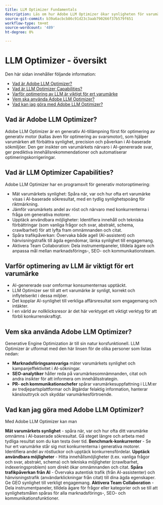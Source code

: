 ```yaml
---
title: LLM Optimizer Fundamentals
description: Läs om hur Adobe LLM Optimizer ökar synligheten för varumärken i AI-driven sökning. Spåra omnämnanden, citat och insikter. Börja optimera idag för bättre engagemang och påverkan.
source-git-commit: b39a6acbcb86c91d23c3aab790266f37b579f651
workflow-type: tm+mt
source-wordcount: '489'
ht-degree: 0%

---
```



# LLM Optimizer - översikt

Den här sidan innehåller följande information:

* [Vad är Adobe LLM Optimizer?](#what-is-adobe-llm-optimizer)
* [Vad är LLM Optimizer Capabilities?](#what-are-llm-optimizer-capabilities)
* [Varför optimering av LLM är viktigt för ert varumärke](#why-llm-optimization-matters-for-your-brand)
* [Vem ska använda Adobe LLM Optimizer?](#who-should-use-adobe-llm-optimizer)
* [Vad kan jag göra med Adobe LLM Optimizer?](#what-can-i-do-with-adobe-llm-optimizer)

## Vad är Adobe LLM Optimizer?

Adobe LLM Optimizer är en generativ AI-tillämpning först för optimering av generativ motor (kallas även för optimering av svarsmotor), som hjälper varumärken att förbättra synlighet, precision och påverkan i AI-baserade sökmiljöer. Den ger insikter om varumärkets närvaro i AI-genererade svar, ger prediktiva innehållsrekommendationer och automatiserar optimeringskorrigeringar.

## Vad är LLM Optimizer Capabilities?

Adobe LLM Optimizer har en programsvit för generativ motoroptimering:

* Mät varumärkets synlighet: Spåra när, var och hur ofta ert varumärke visas i AI-baserade sökresultat, med en tydlig synlighetspoäng för riktmärkning.
* Jämför varumärkets andel av röst och närvaro med konkurrenterna i fråga om generativa motorer.
* Upptäck användbara möjligheter: Identifiera innehåll och tekniska förbättringar (som vanliga frågor och svar, abstrakt, schema, crawlbarhet) för att lyfta fram omnämnanden och citat.
* Spåra trafikpåverkan: Övervaka både agell (AI-assistent) och hänvisningstrafik till ägda egendomar, länka synlighet till engagemang.
* Aktivera Team Collaboration: Dela instrumentpaneler, tilldela ägare och anpassa mål mellan marknadsförings-, SEO- och kommunikationsteam.


<!-- I'm adding headings because LLMs like them and that way we'll rank better. Generally question format/question words in the the title is preferred. We can discuss. Or we can mirror what we did for Sites Optimizer and have this info on another page-->

## Varför optimering av LLM är viktigt för ert varumärke

* AI-genererade svar omformar konsumenternas upptäckt.
* LLM Optimizer ser till att ert varumärke är synligt, korrekt och inflytelserikt i dessa miljöer.
* Det kopplar AI-synlighet till verkliga affärsresultat som engagemang och intäkter.
* I en värld av nollklicksresor är det här verktyget ett viktigt verktyg för att förbli konkurrenskraftigt.

## Vem ska använda Adobe LLM Optimizer?

Generative Engine Optimization är till sin natur korsfunktionell. LLM Optimizer är utformat med den här linsen för de olika personer som listas nedan:

* **Marknadsföringsansvariga** mäter varumärkets synlighet och kampanjeffektivitet i AI-sökningar.
* **SEO-analytiker** håller reda på varumärkesomnämnanden, citat och andra insikter för att informera om innehållsstrategin.
* **PR- och kommunikationschefer** spårar varumärkesuppfattning i LLM:er av tredjepartsplattformar och åtgärdar felaktig information, hanterar känslouttryck och skyddar varumärkesförtroende.

## Vad kan jag göra med Adobe LLM Optimizer?

Med Adobe LLM Optimizer kan man

**Mät varumärkets synlighet** - spåra när, var och hur ofta ditt varumärke omnämns i AI-baserade sökresultat. Gå steget längre och arbeta med tydliga resultat som du kan testa över tid.
**Benchmark-konkurrenter** - Se hur ert varumärke står sig mot konkurrenterna i generativa motorer. Identifiera andel av röstluckor och upptäck konkurrensfördelar.
**Upptäck användbara möjligheter** - Hitta innehållsmöjligheter (t.ex. vanliga frågor och svar, abstrakt, schema) och tekniska möjligheter (crawlbarhet, indexeringsproblem) som direkt ökar omnämnanden och citat.
**Spåra trafikpåverkan från AI** - Övervaka autentisk trafik (från AI-assistenter) och hänvisningstrafik (användarklickningar från citat) till dina ägda egenskaper. Ge GEO synlighet till verkligt engagemang.
**Aktivera Team Collaboration** - Dela instrumentpaneler, tilldela ägare för frågor eller kategorier och se till att synlighetsmålen spåras för alla marknadsförings-, SEO- och kommunikationsfunktioner.



















